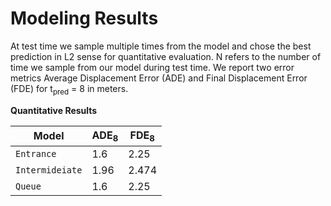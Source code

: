 # Modeling Results

 At test time we sample multiple times from the model and chose the best prediction in L2 sense for quantitative evaluation. N refers to the number of time we sample from our model during test time. We report two error metrics Average Displacement Error (ADE) and Final Displacement Error (FDE) for t<sub>pred</sub> = 8 in meters.

**Quantitative Results**

| Model | ADE<sub>8</sub> | FDE<sub>8</sub> |
|-----|-----|-----|
| `Entrance`| 1.6 |2.25 |
| `Intermideiate`| 1.96 |2.474 |
| `Queue`| 1.6 |2.25 |
